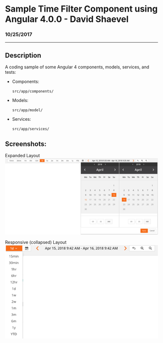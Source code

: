 # Sample Time Filter Component using Angular 4.0.0 - David Shaevel

### 10/25/2017

---

## Description
A coding sample of some Angular 4 components, models, services, and tests:

* Components:

  `src/app/components/`

* Models:

  `src/app/model/`

* Services:

  `src/app/services/`

## Screenshots:

Expanded Layout
![Screenshot of Time Filter Component](./time-filter-component.png)

Responsive (collapsed) Layout  
![Screenshot of Responsive Time Filter Component](./time-filter-component-responsive.png)